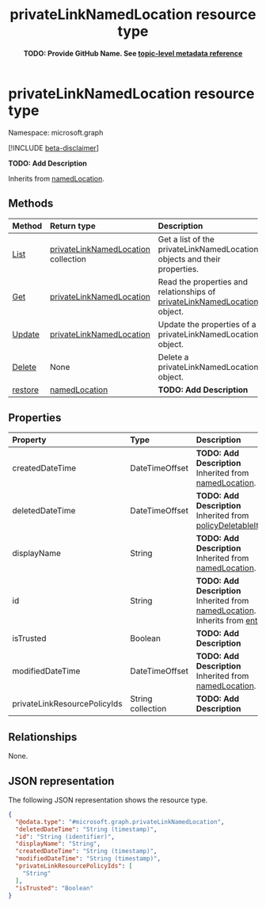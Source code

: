 ﻿---
title: "privateLinkNamedLocation resource type"
description: "**TODO: Add Description**"
author: "**TODO: Provide GitHub Name. See [topic-level metadata reference](https://eng.ms/docs/products/microsoft-graph-service/microsoft-graph/document-apis/metadata)**"
ms.date: 08/11/2025
ms.localizationpriority: medium
ms.subservice: "**TODO: Add MS subservice. See [topic-level metadata reference](https://eng.ms/docs/products/microsoft-graph-service/microsoft-graph/document-apis/metadata)**"
doc_type: resourcePageType
---

# privateLinkNamedLocation resource type

Namespace: microsoft.graph

[!INCLUDE [beta-disclaimer](../../includes/beta-disclaimer.md)]

**TODO: Add Description**


Inherits from [namedLocation](../resources/namedlocation.md).


## Methods
|Method|Return type|Description|
|:---|:---|:---|
|[List](../api/privatelinknamedlocation-list.md)|[privateLinkNamedLocation](../resources/privatelinknamedlocation.md) collection|Get a list of the privateLinkNamedLocation objects and their properties.|
|[Get](../api/privatelinknamedlocation-get.md)|[privateLinkNamedLocation](../resources/privatelinknamedlocation.md)|Read the properties and relationships of [privateLinkNamedLocation](../resources/privatelinknamedlocation.md) object.|
|[Update](../api/privatelinknamedlocation-update.md)|[privateLinkNamedLocation](../resources/privatelinknamedlocation.md)|Update the properties of a privateLinkNamedLocation object.|
|[Delete](../api/privatelinknamedlocation-delete.md)|None|Delete a privateLinkNamedLocation object.|
|[restore](../api/privatelinknamedlocation-restore.md)|[namedLocation](../resources/namedlocation.md)|**TODO: Add Description**|

## Properties
|Property|Type|Description|
|:---|:---|:---|
|createdDateTime|DateTimeOffset|**TODO: Add Description** Inherited from [namedLocation](../resources/namedlocation.md).|
|deletedDateTime|DateTimeOffset|**TODO: Add Description** Inherited from [policyDeletableItem](../resources/policydeletableitem.md).|
|displayName|String|**TODO: Add Description** Inherited from [namedLocation](../resources/namedlocation.md).|
|id|String|**TODO: Add Description** Inherited from [namedLocation](../resources/namedlocation.md). Inherits from [entity](../resources/entity.md)|
|isTrusted|Boolean|**TODO: Add Description**|
|modifiedDateTime|DateTimeOffset|**TODO: Add Description** Inherited from [namedLocation](../resources/namedlocation.md).|
|privateLinkResourcePolicyIds|String collection|**TODO: Add Description**|

## Relationships
None.

## JSON representation
The following JSON representation shows the resource type.
<!-- {
  "blockType": "resource",
  "keyProperty": "id",
  "@odata.type": "microsoft.graph.privateLinkNamedLocation",
  "baseType": "microsoft.graph.namedLocation",
  "openType": false
}
-->
``` json
{
  "@odata.type": "#microsoft.graph.privateLinkNamedLocation",
  "deletedDateTime": "String (timestamp)",
  "id": "String (identifier)",
  "displayName": "String",
  "createdDateTime": "String (timestamp)",
  "modifiedDateTime": "String (timestamp)",
  "privateLinkResourcePolicyIds": [
    "String"
  ],
  "isTrusted": "Boolean"
}
```

